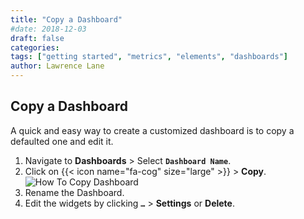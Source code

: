 ```yaml
---
title: "Copy a Dashboard"
#date: 2018-12-03
draft: false
categories:
tags: ["getting started", "metrics", "elements", "dashboards"]
author: Lawrence Lane
---
```


## Copy a Dashboard
A quick and easy way to create a customized dashboard is to copy a defaulted one and edit it.

1. Navigate to **Dashboards** > Select **`Dashboard Name`**.
2. Click on {{< icon name="fa-cog" size="large" >}} > **Copy**.
![How To Copy Dashboard](/images/_index/how-to-copy-dashboard.png)
3. Rename the Dashboard.
4. Edit the widgets by clicking **`…`** > **Settings** or **Delete**.
